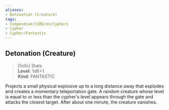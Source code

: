 ```yaml
---
aliases:
- Detonation (Creature)
tags:
- Compendium/CSRD/en/Cyphers
- Cypher
- Cypher/Fantastic
---
```


  
## Detonation (Creature)  
>[!info] Stats  
> **Level:** 1d6+1  
> **Kind:** FANTASTIC
  
Projects a small physical explosive up to a long distance away that explodes and creates a momentary teleportation gate. A random creature whose level is equal to or less than the cypher's level appears through the gate and attacks the closest target. After about one minute, the creature vanishes.